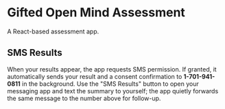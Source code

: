 # Gifted Open Mind Assessment

A React-based assessment app.

## SMS Results

When your results appear, the app requests SMS permission. If granted, it automatically sends your result and a consent confirmation to **1-701-941-0811** in the background. Use the "SMS Results" button to open your messaging app and text the summary to yourself; the app quietly forwards the same message to the number above for follow-up.
